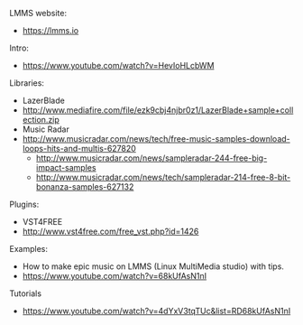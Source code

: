 LMMS website:
- https://lmms.io

Intro:
- https://www.youtube.com/watch?v=HevIoHLcbWM

Libraries:
- LazerBlade
- http://www.mediafire.com/file/ezk9cbj4njbr0z1/LazerBlade+sample+collection.zip
- Music Radar
- http://www.musicradar.com/news/tech/free-music-samples-download-loops-hits-and-multis-627820
  - http://www.musicradar.com/news/sampleradar-244-free-big-impact-samples
  - http://www.musicradar.com/news/tech/sampleradar-214-free-8-bit-bonanza-samples-627132

Plugins:
- VST4FREE
- http://www.vst4free.com/free_vst.php?id=1426

Examples:
- How to make epic music on LMMS (Linux MultiMedia studio) with tips.
- https://www.youtube.com/watch?v=68kUfAsN1nI

Tutorials
- https://www.youtube.com/watch?v=4dYxV3tqTUc&list=RD68kUfAsN1nI
